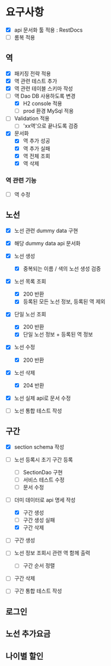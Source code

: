 # 요구사항

- [x] api 문서화 툴 적용 : RestDocs
- [ ] 롬복 적용
   
## 역
- [x] 패키징 전략 적용
- [x] 역 관련 테스트 추가
- [x] 역 관련 테이블 스키마 작성
- [ ] 역 Dao DB 사용하도록 변경
  - [x] H2 console 적용
  - [ ] prod 환경 MySql 적용
   
- [ ] Validation 적용
  - [ ] 'xx역'으로 끝나도록 검증
    
- [x] 문서화
  - [x] 역 추가 성공
  - [x] 역 추가 실패
  - [x] 역 전체 조회
  - [x] 역 삭제
  
### 역 관련 기능
- [ ] 역 수정
  
## 노선
- [x] 노선 관련 dummy data 구현
- [x] 해당 dummy data api 문서화
  
- [x] 노선 생성
    - [x] 중복되는 이름 / 색의 노선 생성 검증
    
- [x] 노선 목록 조회
  - [x] 200 반환
  - [x] 등록된 모든 노선 정보, 등록된 역 제외

- [x] 단일 노선 조회
  - [x] 200 반환
  - [x] 단일 노선 정보 + 등록된 역 정보

- [x] 노선 수정
  - [x] 200 반환

- [x] 노선 삭제
  - [x] 204 반환
   
- [x] 노선 실제 api로 문서 수정

- [ ] 노선 통합 테스트 작성
 
## 구간
- [x] section schema 작성
  
- [ ] 노선 등록시 초기 구간 등록
  - [ ] SectionDao 구현
  - [ ] 서비스 테스트 수정
  - [ ] 문서 수정
  
- [ ] 더미 데이터로 api 명세 작성
  - [x] 구간 생성
  - [ ] 구간 생성 실패
  - [x] 구간 삭제
  
- [ ] 구간 생성
  
- [ ] 노선 정보 조회시 관련 역 함께 출력
  - [ ] 구간 순서 정렬
  
- [ ] 구간 삭제
 
- [ ] 구간 통합 테스트 작성

## 로그인
## 노선 추가요금
## 나이별 할인